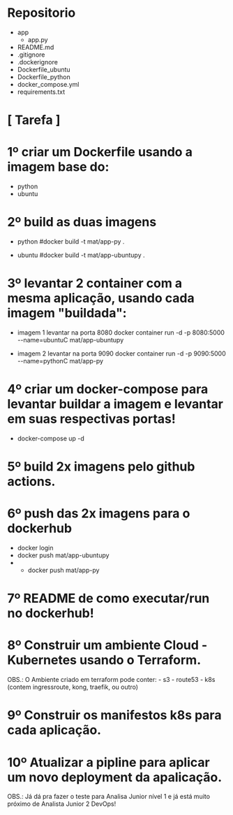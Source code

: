# Repositorio

- app
  - app.py
- README.md
- .gitignore
- .dockerignore
- Dockerfile_ubuntu
- Dockerfile_python
- docker_compose.yml
- requirements.txt

# [ Tarefa ]

# 1º criar um Dockerfile usando a imagem base do:

- python
- ubuntu

# 2º build as duas imagens

- python
  #docker build -t mat/app-py .

- ubuntu
  #docker build -t mat/app-ubuntupy .

# 3º levantar 2 container com a mesma aplicação, usando cada imagem "buildada":

- imagem 1 levantar na porta 8080
  docker container run -d -p 8080:5000 --name=ubuntuC mat/app-ubuntupy

- imagem 2 levantar na porta 9090
  docker container run -d -p 9090:5000 --name=pythonC mat/app-py

# 4º criar um docker-compose para levantar buildar a imagem e levantar em suas respectivas portas!

- docker-compose up -d

# 5º build 2x imagens pelo github actions.

# 6º push das 2x imagens para o dockerhub

- docker login
- docker push mat/app-ubuntupy
- - docker push mat/app-py

# 7º README de como executar/run no dockerhub!

# 8º Construir um ambiente Cloud - Kubernetes usando o Terraform.

OBS.: O Ambiente criado em terraform pode conter: - s3 - route53 - k8s (contem ingressroute, kong, traefik, ou outro)

# 9º Construir os manifestos k8s para cada aplicação.

# 10º Atualizar a pipline para aplicar um novo deployment da apalicação.

OBS.: Já dá pra fazer o teste para Analisa Junior nível 1 e já está muito próximo de Analista Junior 2 DevOps!
